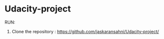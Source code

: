 # Udacity-project

RUN:

1. Clone the repository : https://github.com/jaskaransahni/Udacity-project/
